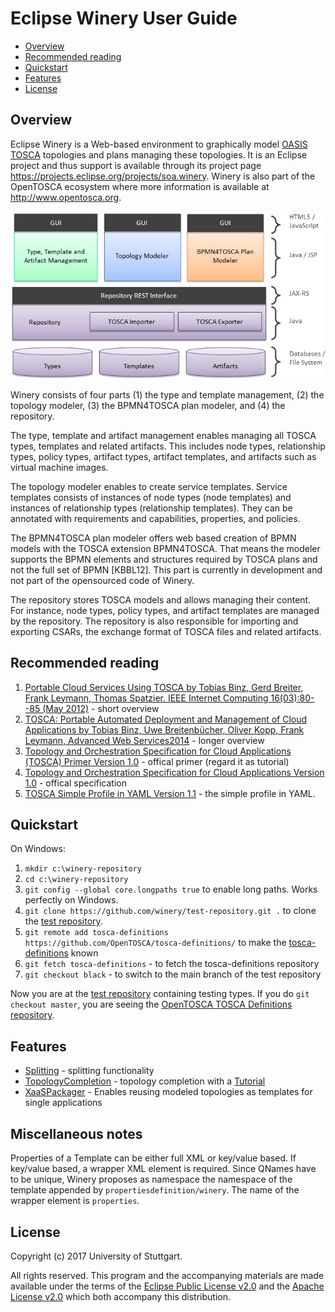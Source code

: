 # Eclipse Winery User Guide

<!-- toc -->

- [Overview](#overview)
- [Recommended reading](#recommended-reading)
- [Quickstart](#quickstart)
- [Features](#features)
- [License](#license)

<!-- tocstop -->

## Overview

Eclipse Winery is a Web-based environment to graphically model [OASIS TOSCA](../tosca/) topologies and plans managing these topologies.
It is an Eclipse project and thus support is available through its project page <https://projects.eclipse.org/projects/soa.winery>.
Winery is also part of the OpenTOSCA ecosystem where more information is available at <http://www.opentosca.org>.

![Winery Components](graphics/WineryComponents.png)

Winery consists of four parts (1) the type and template management, (2) the topology modeler, (3) the BPMN4TOSCA plan modeler, and (4) the repository.

The type, template and artifact management enables managing all TOSCA types, templates and related artifacts.
This includes node types, relationship types, policy types, artifact types, artifact templates, and artifacts such as virtual machine images.

The topology modeler enables to create service templates.
Service templates consists of instances of node types (node templates) and instances of relationship types (relationship templates).
They can be annotated with requirements and capabilities, properties, and policies.

The BPMN4TOSCA plan modeler offers web based creation of BPMN models with the TOSCA extension BPMN4TOSCA.
That means the modeler supports the BPMN elements and structures required by TOSCA plans and not the full set of BPMN [KBBL12].
This part is currently in development and not part of the opensourced code of Winery.

The repository stores TOSCA models and allows managing their content. For instance, node types, policy types, and artifact templates are managed by the repository.
The repository is also responsible for importing and  exporting CSARs, the exchange format of TOSCA files and related artifacts.


## Recommended reading

1. [Portable Cloud Services Using TOSCA by Tobias Binz, Gerd Breiter, Frank Leymann, Thomas Spatzier. IEEE Internet Computing 16(03):80--85 (May 2012)](http://doi.org/10.1109/MIC.2012.43) - short overview
2. [TOSCA: Portable Automated Deployment and Management of Cloud Applications by Tobias Binz, Uwe Breitenbücher, Oliver Kopp, Frank Leymann, Advanced Web Services2014](http://doi.org/10.1007/978-1-4614-7535-4_22) - longer overview
3. [Topology and Orchestration Specification for Cloud Applications (TOSCA) Primer Version 1.0](http://docs.oasis-open.org/tosca/tosca-primer/v1.0/tosca-primer-v1.0.html) - offical primer (regard it as tutorial)
4. [Topology and Orchestration Specification for Cloud Applications Version 1.0](http://docs.oasis-open.org/tosca/TOSCA/v1.0/os/TOSCA-v1.0-os.html) - offical specification
5. [TOSCA Simple Profile in YAML Version 1.1](http://docs.oasis-open.org/tosca/TOSCA-Simple-Profile-YAML/v1.1/TOSCA-Simple-Profile-YAML-v1.1.html) - the simple profile in YAML.


## Quickstart

On Windows:

1. `mkdir c:\winery-repository`
2. `cd c:\winery-repository`
2. `git config --global core.longpaths true` to enable long paths. Works perfectly on Windows.
3. `git clone https://github.com/winery/test-repository.git .` to clone the [test repository](https://github.com/winery/test-repository).
4. `git remote add tosca-definitions https://github.com/OpenTOSCA/tosca-definitions/` to make the [tosca-definitions](https://github.com/OpenTOSCA/tosca-definitions/) known
5. `git fetch tosca-definitions` - to fetch the tosca-definitions repository
6. `git checkout black` - to switch to the main branch of the test repository

Now you are at the [test repository](https://github.com/winery/test-repository) containing testing types.
If you do `git checkout master`, you are seeing the [OpenTOSCA TOSCA Definitions repository](https://github.com/OpenTOSCA/tosca-definitions/).


## Features

- [Splitting](Splitting) - splitting functionality
- [TopologyCompletion](TopologyCompletion) - topology completion with a [Tutorial](TopologyCompletionTutorial)
- [XaaSPackager](XaaSPackager) - Enables reusing modeled topologies as templates for single applications

## Miscellaneous notes

Properties of a Template can be either full XML or key/value based.
If key/value based, a wrapper XML element is required.
Since QNames have to be unique, Winery proposes as namespace the namespace of the template appended by `propertiesdefinition/winery`.
The name of the wrapper element is `properties`.

<!--
Implementation hint: This is implemented in `PropertiesDefinitionComponent.onCustomKeyValuePairSelected` (TS) and `org.eclipse.winery.model.tosca.TEntityType.getWinerysPropertiesDefinition` (Java).
-->

## License

Copyright (c) 2017 University of Stuttgart.

All rights reserved. This program and the accompanying materials
are made available under the terms of the [Eclipse Public License v2.0]
and the [Apache License v2.0] which both accompany this distribution.

  [Apache License v2.0]: http://www.apache.org/licenses/LICENSE-2.0.html
  [Eclipse Public License v2.0]: http://www.eclipse.org/legal/epl-v20.html
